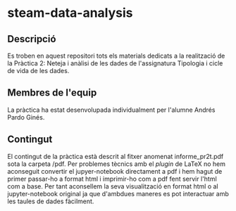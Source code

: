 # steam-data-analysis

## Descripció

Es troben en aquest repositori tots els materials dedicats a la realització de la Pràctica 2: Neteja i anàlisi de les dades de l'assignatura Tipologia i cicle de vida de les dades.

## Membres de l'equip

La pràctica ha estat desenvolupada individualment per l'alumne Andrés Pardo Ginés.

## Contingut

El contingut de la pràctica està descrit al fitxer anomenat informe_pr2t.pdf sota la carpeta /pdf. Per problemes tècnics amb el *plugin* de LaTeX no hem aconseguit convertir el jupyer-notebook directament a pdf i hem hagut de primer passar-ho a format html i imprimir-ho com a pdf fent servir l'html com a base. Per tant aconsellem la seva visualització en format html o al jupyter-notebook original ja que d'ambdues maneres es pot interactuar amb les taules de dades fàcilment. 